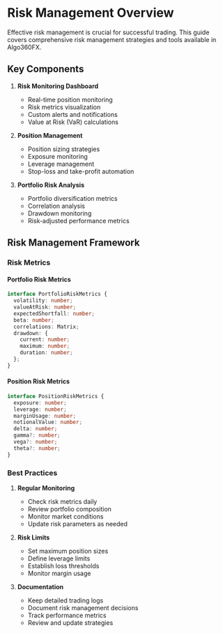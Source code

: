 # Risk Management Overview

Effective risk management is crucial for successful trading. This guide covers comprehensive risk management strategies and tools available in Algo360FX.

## Key Components

1. **Risk Monitoring Dashboard**
   - Real-time position monitoring
   - Risk metrics visualization
   - Custom alerts and notifications
   - Value at Risk (VaR) calculations

2. **Position Management**
   - Position sizing strategies
   - Exposure monitoring
   - Leverage management
   - Stop-loss and take-profit automation

3. **Portfolio Risk Analysis**
   - Portfolio diversification metrics
   - Correlation analysis
   - Drawdown monitoring
   - Risk-adjusted performance metrics

## Risk Management Framework

### Risk Metrics

#### Portfolio Risk Metrics
```typescript
interface PortfolioRiskMetrics {
  volatility: number;
  valueAtRisk: number;
  expectedShortfall: number;
  beta: number;
  correlations: Matrix;
  drawdown: {
    current: number;
    maximum: number;
    duration: number;
  };
}
```

#### Position Risk Metrics
```typescript
interface PositionRiskMetrics {
  exposure: number;
  leverage: number;
  marginUsage: number;
  notionalValue: number;
  delta: number;
  gamma?: number;
  vega?: number;
  theta?: number;
}
```

### Best Practices

1. **Regular Monitoring**
   - Check risk metrics daily
   - Review portfolio composition
   - Monitor market conditions
   - Update risk parameters as needed

2. **Risk Limits**
   - Set maximum position sizes
   - Define leverage limits
   - Establish loss thresholds
   - Monitor margin usage

3. **Documentation**
   - Keep detailed trading logs
   - Document risk management decisions
   - Track performance metrics
   - Review and update strategies
